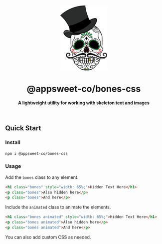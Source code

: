 <p align="center">
  <img src="assets/readme/logo.png" alt="Logo" width="150" height="auto" />
</p>

<h1 align="center">@appsweet-co/bones-css</h1>

<p align="center">
  <b>A lightweight utility for working with skeleton text and images</b></br>
</p>

<br />

## Quick Start

### Install

```zsh
npm i @appsweet-co/bones-css
```

### Usage

Add the `bones` class to any element.

```html
<h1 class="bones" style="width: 65%;">Hidden Text Here</h1>
<p class="bones">Also hidden here</p>
<p class="bones">And here</p>
```

Include the `animated` class to animate the elements.

```html
<h1 class="bones animated" style="width: 65%;">Hidden Text Here</h1>
<p class="bones animated">Also hidden here</p>
<p class="bones animated">And here</p>
```

You can also add custom CSS as needed.
